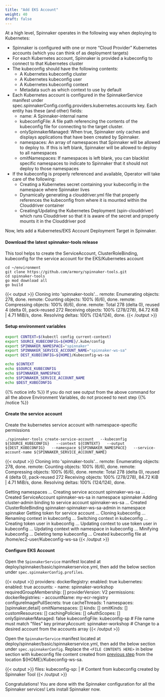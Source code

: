 ```yaml
---
title: "Add EKS Account"
weight: 40
draft: false
---
```


At a high level, Spinnaker operates in the following way when deploying to Kubernetes:

- Spinnaker is configured with one or more “Cloud Provider” Kubernetes accounts (which you can think of as deployment targets)
- For each Kubernetes account, Spinnaker is provided a kubeconfig to connect to that Kubernetes cluster
- The kubeconfig should have the following contents:
  - A Kubernetes kubeconfig cluster
  - A Kubernetes kubeconfig user
  - A Kubernetes kubeconfig context
  - Metadata such as which context to use by default
- Each Kubernetes account is configured in the SpinnakerService manifest under spec.spinnakerConfig.config.providers.kubernetes.accounts key. Each entity has these (and other) fields:
  - name: A Spinnaker-internal name
  - kubeconfigFile: A file path referencing the contents of the kubeconfig file for connecting to the target cluster.
  - onlySpinnakerManaged: When true, Spinnaker only caches and displays applications that have been created by Spinnaker. 
  - namespaces: An array of namespaces that Spinnaker will be allowed to deploy to. If this is left blank, Spinnaker will be allowed to deploy to all namespaces
  - omitNamespaces: If namespaces is left blank, you can blacklist specific namespaces to indicate to Spinnaker that it should not deploy to those namespaces
- If the kubeconfig is properly referenced and available, Operator will take care of the following:
  - Creating a Kubernetes secret containing your kubeconfig in the namespace where Spinnaker lives
  - Dynamically generating a clouddriver.yml file that properly references the kubeconfig from where it is mounted within the Clouddriver container
  - Creating/Updating the Kubernetes Deployment (spin-clouddriver) which runs Clouddriver so that it is aware of the secret and properly mounts it in the Clouddriver pod

Now, lets add a Kubernetes/EKS Account Deployment Target in Spinnaker.

#### Download the latest spinnaker-tools release

This tool helps to create the ServiceAccount, ClusterRoleBinding, kubeconfig for the service account for the EKS/Kubernetes account
```
cd ~/environment
git clone https://github.com/armory/spinnaker-tools.git
cd spinnaker-tools
go mod download all
go build
```

{{< output >}}
Cloning into 'spinnaker-tools'...
remote: Enumerating objects: 278, done.
remote: Counting objects: 100% (6/6), done.
remote: Compressing objects: 100% (6/6), done.
remote: Total 278 (delta 0), reused 4 (delta 0), pack-reused 272
Receiving objects: 100% (278/278), 84.72 KiB | 4.71 MiB/s, done.
Resolving deltas: 100% (124/124), done.
{{< /output >}}

#### Setup environment variables

  ```sh
  export CONTEXT=$(kubectl config current-context)
  export SOURCE_KUBECONFIG=${HOME}/.kube/config
  export SPINNAKER_NAMESPACE="spinnaker"
  export SPINNAKER_SERVICE_ACCOUNT_NAME="spinnaker-ws-sa"
  export DEST_KUBECONFIG=${HOME}/Kubeconfig-ws-sa

  echo $CONTEXT
  echo $SOURCE_KUBECONFIG
  echo $SPINNAKER_NAMESPACE
  echo $SPINNAKER_SERVICE_ACCOUNT_NAME
  echo $DEST_KUBECONFIG
  ```

{{% notice info %}}
If you do not see output from the above command for all the above Environment Variables, do not proceed to next step
{{% /notice %}}


#### Create the service account

Create the kubernetes service account with namespace-specific permissions

```
./spinnaker-tools create-service-account   --kubeconfig ${SOURCE_KUBECONFIG}   --context ${CONTEXT}   --output ${DEST_KUBECONFIG}   --namespace ${SPINNAKER_NAMESPACE}   --service-account-name ${SPINNAKER_SERVICE_ACCOUNT_NAME}
```
{{< output >}}
Cloning into 'spinnaker-tools'...
remote: Enumerating objects: 278, done.
remote: Counting objects: 100% (6/6), done.
remote: Compressing objects: 100% (6/6), done.
remote: Total 278 (delta 0), reused 4 (delta 0), pack-reused 272
Receiving objects: 100% (278/278), 84.72 KiB | 4.71 MiB/s, done.
Resolving deltas: 100% (124/124), done.

Getting namespaces ...
Creating service account spinnaker-ws-sa ...
Created ServiceAccount spinnaker-ws-sa in namespace spinnaker
Adding cluster-admin binding to service account spinnaker-ws-sa ...
Created ClusterRoleBinding spinnaker-spinnaker-ws-sa-admin in namespace spinnaker
Getting token for service account ... 
Cloning kubeconfig ... 
Renaming context in kubeconfig ... 
Switching context in kubeconfig ... 
Creating token user in kubeconfig ... 
Updating context to use token user in kubeconfig ... 
Updating context with namespace in kubeconfig ... 
Minifying kubeconfig ... 
Deleting temp kubeconfig ... 
Created kubeconfig file at /home/ec2-user/Kubeconfig-ws-sa
{{< /output >}}


#### Configure EKS Account

Open the `SpinnakerService` manifest located at deploy/spinnaker/basic/spinnakerservice.yml, then add the below section under `spec.spinnakerConfig.profiles`.

  {{< output >}}
        providers:
            dockerRegistry:
              enabled: true
            kubernetes:
              enabled: true
              accounts:
              - name: spinnaker-workshop
                requiredGroupMembership: []
                providerVersion: V2
                permissions:
                dockerRegistries:
                  - accountName: my-ecr-registry
                configureImagePullSecrets: true
                cacheThreads: 1
                namespaces: [spinnaker,detail]
                omitNamespaces: []
                kinds: []
                omitKinds: []
                customResources: []
                cachingPolicies: []
                oAuthScopes: []
                onlySpinnakerManaged: false
                kubeconfigFile: kubeconfig-sp  # File name must match "files" key
              primaryAccount: spinnaker-workshop  # Change to a desired account from the accounts array
   {{< /output >}}


Open the `SpinnakerService` manifest located at deploy/spinnaker/basic/spinnakerservice.yml, then add the below section under `spec.spinnakerConfig`. Replace the `<FILE CONTENTS HERE>` in below section with kubeconfig file content created from [previous step](/265_spinnaker_eks/add_eks-cccount/#create-the-service-account) from the location ${HOME}/Kubeconfig-ws-sa. 

  {{< output >}}
    files: 
        kubeconfig-sp: |
           <FILE CONTENTS HERE> # Content from kubeconfig created by Spinnaker Tool
   {{< /output >}}

Congratulations! You are done with the Spinnaker configuration for all the Spinnaker services! Lets install Spinnaker now.